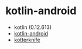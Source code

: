 # kotlin-android
+ kotlin (0.12.613)
+ [kotlin-android](http://kotlinlang.org/docs/tutorials/kotlin-android.html)
+ [kotterknife](https://github.com/JakeWharton/kotterknife)
